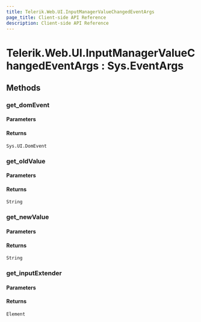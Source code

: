 ```yaml
---
title: Telerik.Web.UI.InputManagerValueChangedEventArgs
page_title: Client-side API Reference
description: Client-side API Reference
---
```


# Telerik.Web.UI.InputManagerValueChangedEventArgs : Sys.EventArgs 

## Methods

###  get_domEvent

#### Parameters

#### Returns

`Sys.UI.DomEvent` 

###  get_oldValue

#### Parameters

#### Returns

`String` 

###  get_newValue

#### Parameters

#### Returns

`String` 

###  get_inputExtender

#### Parameters

#### Returns

`Element` 



